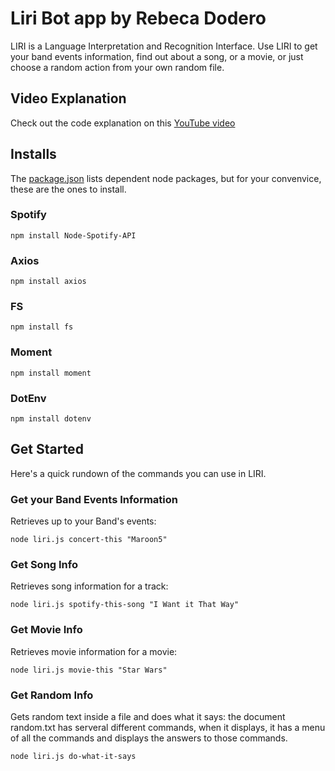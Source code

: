 # Liri Bot app by Rebeca Dodero

LIRI is a Language Interpretation and Recognition Interface.
Use LIRI to get your band events information, find out about a song,
or a movie, or just choose a random action from your own random file.

## Video Explanation
Check out the code explanation on this [YouTube video](https://github.com/rebecalvarez/liri-node-app/blob/master/package.json)

## Installs

The [package.json](https://github.com/rebecalvarez/liri-node-app/blob/master/package.json)
lists dependent node packages, but for your convenvice, these are the ones to install.


### Spotify

`npm install Node-Spotify-API`

### Axios

`npm install axios`

### FS

`npm install fs`

### Moment

`npm install moment`

### DotEnv

`npm install dotenv`

## Get Started

Here's a quick rundown of the commands you can use in LIRI.

### Get your Band Events Information

Retrieves up to your Band's events:

`node liri.js concert-this "Maroon5"`

### Get Song Info

Retrieves song information for a track:

`node liri.js spotify-this-song "I Want it That Way"`

### Get Movie Info

Retrieves movie information for a movie:

`node liri.js movie-this "Star Wars"`

### Get Random Info

Gets random text inside a file and does what it says:
the document random.txt has serveral different commands, when it displays, it has a menu of all the commands and displays the answers to  those commands.

`node liri.js do-what-it-says`
